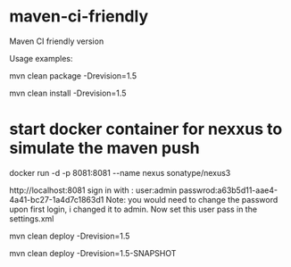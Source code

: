 # maven-ci-friendly
Maven CI friendly version

Usage examples:

mvn clean package -Drevision=1.5

mvn clean install -Drevision=1.5

# start docker container for nexxus to simulate the maven push
docker run -d -p 8081:8081 --name nexus sonatype/nexus3

http://localhost:8081
sign in with : 
user:admin
passwrod:a63b5d11-aae4-4a41-bc27-1a4d7c1863d1
Note: you would need to change the password upon first login, i changed it to admin. 
Now set this user pass in the settings.xml

mvn clean deploy -Drevision=1.5

mvn clean deploy -Drevision=1.5-SNAPSHOT


